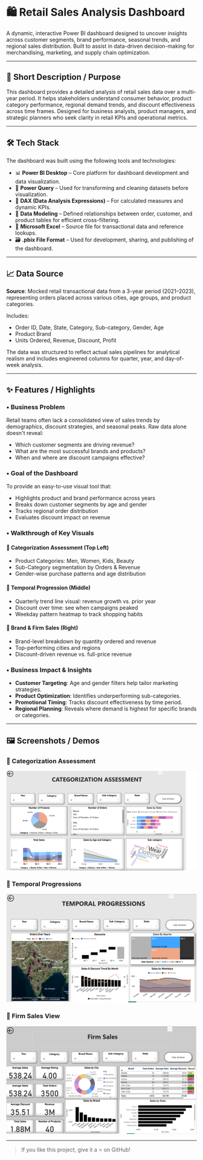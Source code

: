 # 🛍️ Retail Sales Analysis Dashboard

A dynamic, interactive Power BI dashboard designed to uncover insights across customer segments, brand performance, seasonal trends, and regional sales distribution. Built to assist in data-driven decision-making for merchandising, marketing, and supply chain optimization.

---

## 🎯 Short Description / Purpose

This dashboard provides a detailed analysis of retail sales data over a multi-year period. It helps stakeholders understand consumer behavior, product category performance, regional demand trends, and discount effectiveness across time frames. Designed for business analysts, product managers, and strategic planners who seek clarity in retail KPIs and operational metrics.

---

## 🛠 Tech Stack

The dashboard was built using the following tools and technologies:

- 📊 **Power BI Desktop** – Core platform for dashboard development and data visualization.
- 🔄 **Power Query** – Used for transforming and cleaning datasets before visualization.
- 🧠 **DAX (Data Analysis Expressions)** – For calculated measures and dynamic KPIs.
- 🧱 **Data Modeling** – Defined relationships between order, customer, and product tables for efficient cross-filtering.
- 📂 **Microsoft Excel** – Source file for transactional data and reference lookups.
- 🗃️ **.pbix File Format** – Used for development, sharing, and publishing of the dashboard.

---

## 📈 Data Source

**Source**: Mocked retail transactional data from a 3-year period (2021–2023), representing orders placed across various cities, age groups, and product categories.

Includes:
- Order ID, Date, State, Category, Sub-category, Gender, Age
- Product Brand
- Units Ordered, Revenue, Discount, Profit

The data was structured to reflect actual sales pipelines for analytical realism and includes engineered columns for quarter, year, and day-of-week analysis.

---

## ✨ Features / Highlights

### • Business Problem

Retail teams often lack a consolidated view of sales trends by demographics, discount strategies, and seasonal peaks. Raw data alone doesn't reveal:
- Which customer segments are driving revenue?
- What are the most successful brands and products?
- When and where are discount campaigns effective?

### • Goal of the Dashboard

To provide an easy-to-use visual tool that:
- Highlights product and brand performance across years
- Breaks down customer segments by age and gender
- Tracks regional order distribution
- Evaluates discount impact on revenue

### • Walkthrough of Key Visuals

#### 📍 Categorization Assessment (Top Left)
- Product Categories: Men, Women, Kids, Beauty
- Sub-Category segmentation by Orders & Revenue
- Gender-wise purchase patterns and age distribution

#### 📅 Temporal Progression (Middle)
- Quarterly trend line visual: revenue growth vs. prior year
- Discount over time: see when campaigns peaked
- Weekday pattern heatmap to track shopping habits

#### 🧵 Brand & Firm Sales (Right)
- Brand-level breakdown by quantity ordered and revenue
- Top-performing cities and regions
- Discount-driven revenue vs. full-price revenue

### • Business Impact & Insights

- **Customer Targeting**: Age and gender filters help tailor marketing strategies.
- **Product Optimization**: Identifies underperforming sub-categories.
- **Promotional Timing**: Tracks discount effectiveness by time period.
- **Regional Planning**: Reveals where demand is highest for specific brands or categories.

---

## 🖼️ Screenshots / Demos

### 🧍 Categorization Assessment
![Categorization Dashboard](https://raw.githubusercontent.com/shashireddyt8/-Retail-Sales-Analysis-Dashboard/main/Categorization_Assessment.png)

### 📅 Temporal Progressions
![Temporal Dashboard](https://raw.githubusercontent.com/shashireddyt8/-Retail-Sales-Analysis-Dashboard/main/Temporal_Progression.png)

### 🏬 Firm Sales View
![Firm Sales Dashboard](https://raw.githubusercontent.com/shashireddyt8/-Retail-Sales-Analysis-Dashboard/main/Firm_Sales.png)

---



> If you like this project, give it a ⭐ on GitHub!
